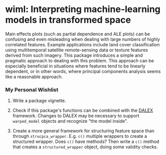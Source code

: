 # wiml: Interpreting machine-learning models in transformed space

Main effects plots (such as partial dependence and ALE plots) can be confusing and even misleading when dealing with large numbers of highly correlated features. Example applications include land cover classification using multitemporal satellite remote-sensing data or texture features derived from such imagery. This package introduces a simple and pragmatic approach to dealing with this problem. This approach can be especially beneficial in situations where features tend to be linearly dependent, or in other words, where principal components analysis seems like a reasonable approach.

### My Personal Wishlist

1. Write a package vignette.

2. Check if this package's functions can be combined with the [DALEX](https://github.com/ModelOriented/DALEX) framework. Changes to DALEX may be necessary to support `warped_model` objects and recognize "the model inside".

3. Create a more general framework for structuring feature space than through `strucpca_wrapper`. E.g. `c()` multiple wrappers to create a structured wrapper. Does `c()` have methods? Then write a `c()` method that creates a `structured_wrapper` object, doing some validity checks.
